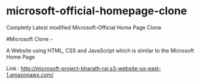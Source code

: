 # microsoft-official-homepage-clone
Completly Latest modified Microsoft-Official Home Page Clone

#Microsoft Clone -

A Website using HTML, CSS and JavaScript which is similar to the Microsoft Home Page

Link : http://microsoft-project-bharath-raj.s3-website-us-east-1.amazonaws.com/
